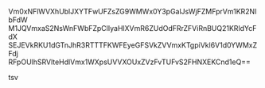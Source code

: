 Vm0xNFlWVXhUblJXYTFwUFZsZG9WMWx0Y3pGalJsWjFZMFprVm1KR2NIbFdW
M1JQVmxaS2NsWnFWbFZpClIyaHlXVmR6ZUdOdFRrZFViRnBUQ21KRldYcFdX
SEJEVkRKU1dGTnJhR3RTTTFKWFEyeGFSVkZVVmxKTgpiVkl6V1d0YWMxZFdj
RFpOUlhSRVlteHdlVmx1WXpsUVVXOUxZVzFvTUFvS2FHNXEKCnd1eQ==

tsv